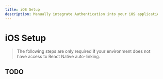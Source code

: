 ```yaml
---
title: iOS Setup
description: Manually integrate Authentication into your iOS application. 
---
```


# iOS Setup

> The following steps are only required if your environment does not have access to React Native
auto-linking. 

## TODO
